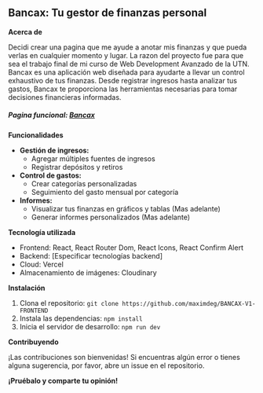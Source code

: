 ## Bancax: Tu gestor de finanzas personal

**Acerca de**

Decidi crear una pagina que me ayude a anotar mis finanzas y que pueda verlas en cualquier momento y lugar. La razon del proyecto fue para que sea el trabajo final de mi curso de Web Development Avanzado de la UTN.
Bancax es una aplicación web diseñada para ayudarte a llevar un control exhaustivo de tus finanzas. Desde registrar ingresos hasta analizar tus gastos, Bancax te proporciona las herramientas necesarias para tomar decisiones financieras informadas.

##### Pagina funcional: [Bancax](https://bancax.vercel.app)

**Funcionalidades**

* **Gestión de ingresos:**
    * Agregar múltiples fuentes de ingresos
    * Registrar depósitos y retiros
* **Control de gastos:**
    * Crear categorías personalizadas
    * Seguimiento del gasto mensual por categoría
* **Informes:**
    * Visualizar tus finanzas en gráficos y tablas (Mas adelante)
    * Generar informes personalizados (Mas adelante)
  

**Tecnología utilizada**

* Frontend: React, React Router Dom, React Icons, React Confirm Alert
* Backend: [Especificar tecnologías backend]
* Cloud: Vercel
* Almacenamiento de imágenes: Cloudinary

**Instalación**

1. Clona el repositorio: `git clone https://github.com/maximdeg/BANCAX-V1-FRONTEND`
2. Instala las dependencias: `npm install`
3. Inicia el servidor de desarrollo: `npm run dev`

**Contribuyendo**

¡Las contribuciones son bienvenidas! Si encuentras algún error o tienes alguna sugerencia, por favor, abre un issue en el repositorio.

**¡Pruébalo y comparte tu opinión!**
